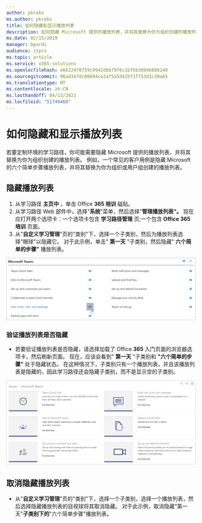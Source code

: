 ```yaml
---
author: pkrebs
ms.author: pkrebs
title: 如何隐藏和显示播放列表
description: 如何隐藏 Microsoft 提供的播放列表，并将其替换为你为组织创建的播放列表。
ms.date: 02/15/2019
manager: bpardi
audience: itpro
ms.topic: article
ms.service: o365-solutions
ms.openlocfilehash: e6622478759c9942dbb79f6c1bf5b39946886240
ms.sourcegitcommit: 96ad347dc08694ce2af5a5d42bf1f753d1c30a65
ms.translationtype: MT
ms.contentlocale: zh-CN
ms.lasthandoff: 04/13/2021
ms.locfileid: "51749460"
---
```

# <a name="how-to-hide-and-show-playlists"></a>如何隐藏和显示播放列表

若要定制环境的学习路径，你可能需要隐藏 Microsoft 提供的播放列表，并将其替换为你为组织创建的播放列表。 例如，一个常见的客户用例是隐藏 Microsoft 的六个简单步骤播放列表，并将其替换为你为组织或用户组创建的播放列表。 

## <a name="hide-a-playlist"></a>隐藏播放列表

1. 从学习路径 **主页中** ，单击 Office **365 培训** 磁贴。
2. 从学习路径 Web 部件中，选择"**系统**"菜单，然后选择"**管理播放列表"。** 现在应打开两个选项卡：一个选项卡包含 **学习路径管理** 页;一个包含 **Office 365 培训** 页面。 
3. 从"**自定义学习管理**"页的"类别"下，选择一个子类别，然后为播放列表选择"眼球"以隐藏它。 对于此示例，单击" **第一天** "子类别，然后隐藏" **六个简单的步骤"** 播放列表。  

![显示 Office 365 入门页面的浏览器选项卡](cg-hideplaylist.png)

### <a name="verify-the-playlist-is-hidden"></a>验证播放列表是否隐藏
- 若要验证播放列表是否隐藏，请选择加载了 Office **365** 入门页面的浏览器选项卡，然后刷新页面。 现在，应该会看到" **第一天** "子类别和 **"六个简单的步骤"** 处于隐藏状态。 在这种情况下，子类别只有一个播放列表，并且该播放列表是隐藏的，因此学习路径还会隐藏子类别，而不是显示空的子类别。 

![显示已刷新 Office 365 页面入门的浏览器](cg-hideplaylistrefresh.png)

## <a name="unhide-a-playlist"></a>取消隐藏播放列表

- 从"**自定义学习管理**"页的"类别"下，选择一个子类别，选择一个播放列表，然后选择隐藏播放列表的目视球将其取消隐藏。 对于此示例，取消隐藏"第一天"**子类别下的**"六个简单步骤"播放列表。  

